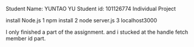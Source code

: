 Student Name: YUNTAO YU    Student id: 101126774
Individual Project 


install Node.js
1     npm install
2     node server.js
3     localhost3000


I only finished a part of the assignment. and i stucked at the handle fetch member id part.

